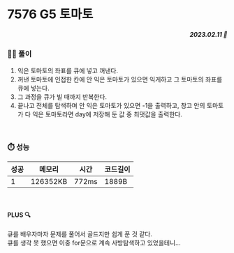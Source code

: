 # 7576 G5 토마토
##### <p align="right"> 2023.02.11 📆 </p>

 
### 👩‍🏫 풀이
1. 익은 토마토의 좌표를 큐에 넣고 꺼낸다.
2. 꺼낸 토마토에 인접한 칸에 안 익은 토마토가 있으면 익게하고 그 토마토의 좌표를 큐에 넣는다.
3. 그 과정을 큐가 빌 때까지 반복한다.
4. 끝나고 전체를 탐색하며 안 익은 토마토가 있으면 -1을 출력하고, 
창고 안의 토마토가 다 익은 토마토라면 day에 저장해 둔 값 중 최댓값을 출력한다.


<br>

### ⏱️ 성능
<!-- 테이블 -->
성공 |메모리 | 시간 | 코드길이
---|---|---|---|
1|126352KB|772ms|1889B

<br>

#### PLUS 🔍
큐를 배우자마자 문제를 풀어서 골드지만 쉽게 푼 것 같다.
<br>
큐를 생각 못 했으면 이중 for문으로 계속 사방탐색하고 있었을테니...
